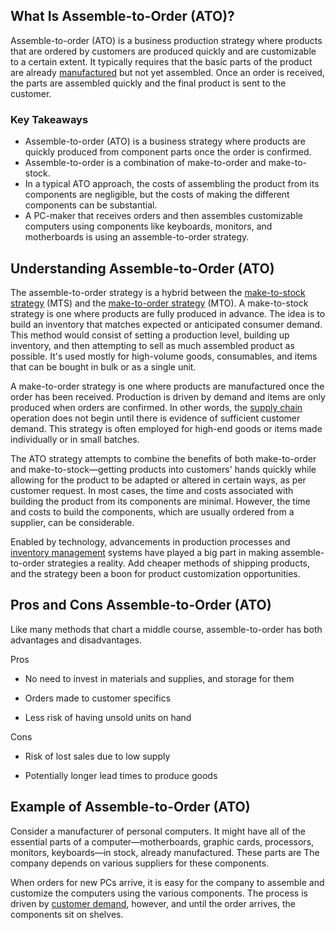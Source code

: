 ## What Is Assemble-to-Order (ATO)?

Assemble-to-order (ATO) is a business production strategy where products that are ordered by customers are produced quickly and are customizable to a certain extent. It typically requires that the basic parts of the product are already [manufactured](https://www.investopedia.com/terms/m/manufacturing.asp) but not yet assembled. Once an order is received, the parts are assembled quickly and the final product is sent to the customer.

### Key Takeaways

-   Assemble-to-order (ATO) is a business strategy where products are quickly produced from component parts once the order is confirmed.
-   Assemble-to-order is a combination of make-to-order and make-to-stock.
-   In a typical ATO approach, the costs of assembling the product from its components are negligible, but the costs of making the different components can be substantial.
-   A PC-maker that receives orders and then assembles customizable computers using components like keyboards, monitors, and motherboards is using an assemble-to-order strategy.

## Understanding Assemble-to-Order (ATO)

The assemble-to-order strategy is a hybrid between the [make-to-stock strategy](https://www.investopedia.com/terms/m/make-to-stock.asp) (MTS) and the [make-to-order strategy](https://www.investopedia.com/terms/m/make-to-order.asp) (MTO). A make-to-stock strategy is one where products are fully produced in advance. The idea is to build an inventory that matches expected or anticipated consumer demand. This method would consist of setting a production level, building up inventory, and then attempting to sell as much assembled product as possible. It's used mostly for high-volume goods, consumables, and items that can be bought in bulk or as a single unit.

A make-to-order strategy is one where products are manufactured once the order has been received. Production is driven by demand and items are only produced when orders are confirmed. In other words, the [supply chain](https://www.investopedia.com/terms/s/supplychain.asp) operation does not begin until there is evidence of sufficient customer demand. This strategy is often employed for high-end goods or items made individually or in small batches.

The ATO strategy attempts to combine the benefits of both make-to-order and make-to-stock—getting products into customers' hands quickly while allowing for the product to be adapted or altered in certain ways, as per customer request. In most cases, the time and costs associated with building the product from its components are minimal. However, the time and costs to build the components, which are usually ordered from a supplier, can be considerable.

Enabled by technology, advancements in production processes and [inventory management](https://www.investopedia.com/terms/i/inventory-management.asp) systems have played a big part in making assemble-to-order strategies a reality. Add cheaper methods of shipping products, and the strategy been a boon for product customization opportunities.

## Pros and Cons Assemble-to-Order (ATO)

Like many methods that chart a middle course, assemble-to-order has both advantages and disadvantages.

Pros

-   No need to invest in materials and supplies, and storage for them
    
-   Orders made to customer specifics
    
-   Less risk of having unsold units on hand
    

Cons

-   Risk of lost sales due to low supply
    
-   Potentially longer lead times to produce goods
    

## Example of Assemble-to-Order (ATO)

Consider a manufacturer of personal computers. It might have all of the essential parts of a computer—motherboards, graphic cards, processors, monitors, keyboards—in stock, already manufactured. These parts are The company depends on various suppliers for these components.

When orders for new PCs arrive, it is easy for the company to assemble and customize the computers using the various components. The process is driven by [customer demand](https://www.investopedia.com/terms/d/demand.asp), however, and until the order arrives, the components sit on shelves.